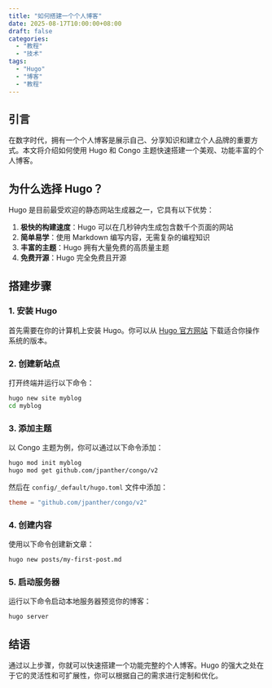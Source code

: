 ```yaml
---
title: "如何搭建一个个人博客"
date: 2025-08-17T10:00:00+08:00
draft: false
categories:
  - "教程"
  - "技术"
tags:
  - "Hugo"
  - "博客"
  - "教程"
---
```


## 引言

在数字时代，拥有一个个人博客是展示自己、分享知识和建立个人品牌的重要方式。本文将介绍如何使用 Hugo 和 Congo 主题快速搭建一个美观、功能丰富的个人博客。

## 为什么选择 Hugo？

Hugo 是目前最受欢迎的静态网站生成器之一，它具有以下优势：

1. **极快的构建速度**：Hugo 可以在几秒钟内生成包含数千个页面的网站
2. **简单易学**：使用 Markdown 编写内容，无需复杂的编程知识
3. **丰富的主题**：Hugo 拥有大量免费的高质量主题
4. **免费开源**：Hugo 完全免费且开源

## 搭建步骤

### 1. 安装 Hugo

首先需要在你的计算机上安装 Hugo。你可以从 [Hugo 官方网站](https://gohugo.io/getting-started/installing/) 下载适合你操作系统的版本。

### 2. 创建新站点

打开终端并运行以下命令：

```bash
hugo new site myblog
cd myblog
```

### 3. 添加主题

以 Congo 主题为例，你可以通过以下命令添加：

```bash
hugo mod init myblog
hugo mod get github.com/jpanther/congo/v2
```

然后在 `config/_default/hugo.toml` 文件中添加：

```toml
theme = "github.com/jpanther/congo/v2"
```

### 4. 创建内容

使用以下命令创建新文章：

```bash
hugo new posts/my-first-post.md
```

### 5. 启动服务器

运行以下命令启动本地服务器预览你的博客：

```bash
hugo server
```

## 结语

通过以上步骤，你就可以快速搭建一个功能完整的个人博客。Hugo 的强大之处在于它的灵活性和可扩展性，你可以根据自己的需求进行定制和优化。